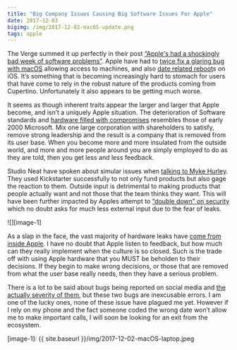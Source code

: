 ```yaml
---
title: "Big Company Issues Causing Big Software Issues For Apple"
date: 2017-12-03
bigimg: /img/2017-12-02-macOS-update.png
tags: apple
---
```

The Verge summed it up perfectly in their post [“Apple's had a shockingly bad week of software problems”][1]. Apple have had to [twice fix a glaring bug with macOS][2] allowing access to machines, and also [date related reboot][3]s on iOS. It’s something that is becoming increasingly hard to stomach for users that have come to rely in the robust nature of the products coming from Cupertino. Unfortunately it also appears to be getting much worse.

It seems as though inherent traits appear the larger and larger that Apple become, and isn’t a uniquely Apple situation. The deterioration of Software standards and [hardware filled with compromises][4] resembles those of early 2000 Microsoft. Mix one large corporation with shareholders to satisfy, remove strong leadership and the result is a company that is removed from its user base. When you become more and more insulated from the outside world, and more and more people around you are simply employed to do as they are told, then you get less and less feedback.

Studio Neat have spoken about simular issues when [talking to Myke Hurley][5]. They used Kickstarter successfully to not only fund products but also gage the reaction to them. Outside input is detrimental to making products that people actually want and not those that the team thinks they want. This will have been further impacted by Apples attempt to [“double down” on security][6] which no doubt asks for much less external input due to the fear of leaks.

![][image-1]

As a slap in the face, the vast majority of hardware leaks have [come from inside Apple][7]. I have no doubt that Apple listen to feedback, but how much can they really implement when the culture is so closed. Such is the trade off with using Apple hardware that you MUST be beholden to their decisions. If they begin to make wrong decisions, or those that are removed from what the user base really needs, then they have a serious problem.

There is a lot to be said about bugs being reported on social media and [the actually severity of them][8], but these two bugs are inexcusable errors. I am one of the lucky ones, none of these issue have plagued me yet. However if I rely on my phone and the fact someone coded the wrong date won’t allow me to make important calls, I will soon be looking for an exit from the ecosystem.

[1]:	https://www.theverge.com/2017/12/2/16727238/apple-macos-ios-software-problems-updates
[2]:	https://www.engadget.com/2017/12/01/apple-macos-high-sierra-bug/
[3]:	https://9to5mac.com/2017/12/02/apple-releases-ios-11-2/
[4]:	https://www.gr36.com/post/2017-10-06-apple-design-failing/
[5]:	https://www.relay.fm/inquisitive/3
[6]:	https://www.theverge.com/2012/5/29/3051521/tim-cook-apple-will-double-down-on-secrecy-on-products
[7]:	https://www.byodpodcast.com/episodes/episode-29-democratisation-of-firmware-spelunking-with-special-guest-guilherme-rambo/25/11/2017
[8]:	https://www.gr36.com/post/2017-11-19-bugs-vs-noise/

[image-1]:	{{ site.baseurl }}/img/2017-12-02-macOS-laptop.jpeg
